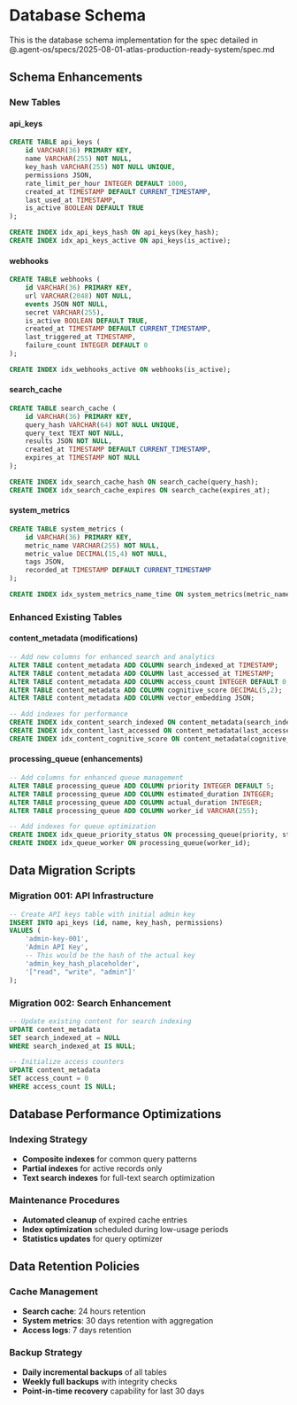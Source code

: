 # Database Schema

This is the database schema implementation for the spec detailed in @.agent-os/specs/2025-08-01-atlas-production-ready-system/spec.md

## Schema Enhancements

### New Tables

#### api_keys
```sql
CREATE TABLE api_keys (
    id VARCHAR(36) PRIMARY KEY,
    name VARCHAR(255) NOT NULL,
    key_hash VARCHAR(255) NOT NULL UNIQUE,
    permissions JSON,
    rate_limit_per_hour INTEGER DEFAULT 1000,
    created_at TIMESTAMP DEFAULT CURRENT_TIMESTAMP,
    last_used_at TIMESTAMP,
    is_active BOOLEAN DEFAULT TRUE
);

CREATE INDEX idx_api_keys_hash ON api_keys(key_hash);
CREATE INDEX idx_api_keys_active ON api_keys(is_active);
```

#### webhooks
```sql
CREATE TABLE webhooks (
    id VARCHAR(36) PRIMARY KEY,
    url VARCHAR(2048) NOT NULL,
    events JSON NOT NULL,
    secret VARCHAR(255),
    is_active BOOLEAN DEFAULT TRUE,
    created_at TIMESTAMP DEFAULT CURRENT_TIMESTAMP,
    last_triggered_at TIMESTAMP,
    failure_count INTEGER DEFAULT 0
);

CREATE INDEX idx_webhooks_active ON webhooks(is_active);
```

#### search_cache
```sql
CREATE TABLE search_cache (
    id VARCHAR(36) PRIMARY KEY,
    query_hash VARCHAR(64) NOT NULL UNIQUE,
    query_text TEXT NOT NULL,
    results JSON NOT NULL,
    created_at TIMESTAMP DEFAULT CURRENT_TIMESTAMP,
    expires_at TIMESTAMP NOT NULL
);

CREATE INDEX idx_search_cache_hash ON search_cache(query_hash);
CREATE INDEX idx_search_cache_expires ON search_cache(expires_at);
```

#### system_metrics
```sql
CREATE TABLE system_metrics (
    id VARCHAR(36) PRIMARY KEY,
    metric_name VARCHAR(255) NOT NULL,
    metric_value DECIMAL(15,4) NOT NULL,
    tags JSON,
    recorded_at TIMESTAMP DEFAULT CURRENT_TIMESTAMP
);

CREATE INDEX idx_system_metrics_name_time ON system_metrics(metric_name, recorded_at);
```

### Enhanced Existing Tables

#### content_metadata (modifications)
```sql
-- Add new columns for enhanced search and analytics
ALTER TABLE content_metadata ADD COLUMN search_indexed_at TIMESTAMP;
ALTER TABLE content_metadata ADD COLUMN last_accessed_at TIMESTAMP;
ALTER TABLE content_metadata ADD COLUMN access_count INTEGER DEFAULT 0;
ALTER TABLE content_metadata ADD COLUMN cognitive_score DECIMAL(5,2);
ALTER TABLE content_metadata ADD COLUMN vector_embedding JSON;

-- Add indexes for performance
CREATE INDEX idx_content_search_indexed ON content_metadata(search_indexed_at);
CREATE INDEX idx_content_last_accessed ON content_metadata(last_accessed_at);
CREATE INDEX idx_content_cognitive_score ON content_metadata(cognitive_score);
```

#### processing_queue (enhancements)
```sql
-- Add columns for enhanced queue management
ALTER TABLE processing_queue ADD COLUMN priority INTEGER DEFAULT 5;
ALTER TABLE processing_queue ADD COLUMN estimated_duration INTEGER;
ALTER TABLE processing_queue ADD COLUMN actual_duration INTEGER;
ALTER TABLE processing_queue ADD COLUMN worker_id VARCHAR(255);

-- Add indexes for queue optimization
CREATE INDEX idx_queue_priority_status ON processing_queue(priority, status);
CREATE INDEX idx_queue_worker ON processing_queue(worker_id);
```

## Data Migration Scripts

### Migration 001: API Infrastructure
```sql
-- Create API keys table with initial admin key
INSERT INTO api_keys (id, name, key_hash, permissions)
VALUES (
    'admin-key-001',
    'Admin API Key',
    -- This would be the hash of the actual key
    'admin_key_hash_placeholder',
    '["read", "write", "admin"]'
);
```

### Migration 002: Search Enhancement
```sql
-- Update existing content for search indexing
UPDATE content_metadata
SET search_indexed_at = NULL
WHERE search_indexed_at IS NULL;

-- Initialize access counters
UPDATE content_metadata
SET access_count = 0
WHERE access_count IS NULL;
```

## Database Performance Optimizations

### Indexing Strategy
- **Composite indexes** for common query patterns
- **Partial indexes** for active records only
- **Text search indexes** for full-text search optimization

### Maintenance Procedures
- **Automated cleanup** of expired cache entries
- **Index optimization** scheduled during low-usage periods
- **Statistics updates** for query optimizer

## Data Retention Policies

### Cache Management
- **Search cache**: 24 hours retention
- **System metrics**: 30 days retention with aggregation
- **Access logs**: 7 days retention

### Backup Strategy
- **Daily incremental backups** of all tables
- **Weekly full backups** with integrity checks
- **Point-in-time recovery** capability for last 30 days
